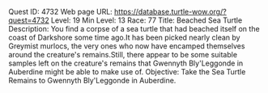 Quest ID: 4732
Web page URL: https://database.turtle-wow.org/?quest=4732
Level: 19
Min Level: 13
Race: 77
Title: Beached Sea Turtle
Description: You find a corpse of a sea turtle that had beached itself on the coast of Darkshore some time ago.It has been picked nearly clean by Greymist murlocs, the very ones who now have encamped themselves around the creature's remains.Still, there appear to be some suitable samples left on the creature's remains that Gwennyth Bly'Leggonde in Auberdine might be able to make use of.
Objective: Take the Sea Turtle Remains to Gwennyth Bly'Leggonde in Auberdine.
